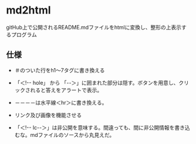 # md2html
gitHub上で公開されるREADME.mdファイルをhtmlに変換し、整形の上表示するプログラム  

## 仕様

- ＃のついた行をh1～7タグに書き換える

- 「＜!-- hole」 から 「--＞」に囲まれた部分は隠す。ボタンを用意し、クリックされると答えをアラートで表示。

- －－－－は水平線＜hr＞に書き換える。

- リンク及び画像を機能させる

- 「＜!-- lc--＞」は非公開を意味する。間違っても、間に非公開情報を書き込むな。mdファイルのソースから丸見えだ。
